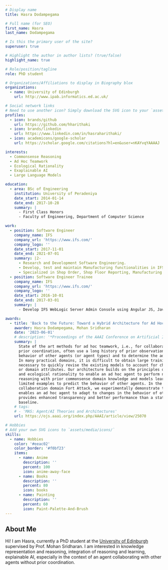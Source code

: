 ```yaml
---
# Display name
title: Hasra Dodampegama

# Full name (for SEO)
first_name: Hasra
last_name: Dodampegama

# Is this the primary user of the site?
superuser: true

# Highlight the author in author lists? (true/false)
highlight_name: true

# Role/position/tagline
role: PhD student

# Organizations/Affiliations to display in Biography blox
organizations:
  - name: University of Edinburgh
    url: http://www.ipab.informatics.ed.ac.uk/

# Social network links
# Need to use another icon? Simply download the SVG icon to your `assets/media/icons/` folder.
profiles:
  - icon: brands/github
    url: https://github.com/hharithaki
  - icon: brands/linkedin
    url: https://www.linkedin.com/in/hasraharithaki/
  - icon: academicons/google-scholar
    url: https://scholar.google.com/citations?hl=en&user=nKAYvqYAAAAJ

interests:
  - Commonsense Reasoning
  - Ad Hoc Teamwork
  - Ecological Rationality
  - Exaplainable AI
  - Large Language Models

education:
  - area: BSc of Engineering
    institution: University of Peradeniya
    date_start: 2014-01-14
    date_end: 2017-10-28
    summary: |
      - First Class Honors
      - Faculty of Engineering, Department of Computer Science

work:
  - position: Software Engineer
    company_name: IFS
    company_url: 'https://www.ifs.com/'
    company_logo: ''
    date_start: 2017-11-01
    date_end: 2021-07-01
    summary: |2-
      - Research and Development Software Engineering.
      - Develop, test and maintain Manufacturing functionalities in IFS Enterprise Resource Planning (ERP) system.
      - Specialized in Shop Order, Shop Floor Reporting, Manufacturing Visual Planning and Defense Management.
  - position: Software Engineer Trainee
    company_name: IFS
    company_url: 'https://www.ifs.com/'
    company_logo: ''
    date_start: 2016-10-01
    date_end: 2017-03-01
    summary: |
      - Develop IFS WebLogic Server Admin Console using Angular JS, Java Script, HTML5 and CSS.

awards:
  - title: 'Back to the Future: Toward a Hybrid Architecture for Ad Hoc Teamwork'
    awarder: Hasra Dodampegama, Mohan Sridharan
    date: '2023-06-01'
    # description: '*Proceedings of the AAAI Conference on Artificial Intelligence*'
    summary: |
      State of the art methods for ad hoc teamwork, i.e., for collaboration without
      prior coordination, often use a long history of prior observations to model the
      behavior of other agents (or agent types) and to determine the ad hoc agent's behavior.
      In many practical domains, it is difficult to obtain large training datasets, and
      necessary to quickly revise the existing models to account for changes in team composition
      or domain attributes. Our architecture builds on the principles of step-wise refinement
      and ecological rationality to enable an ad hoc agent to perform non-monotonic logical
      reasoning with prior commonsense domain knowledge and models learned rapidly from
      limited examples to predict the behavior of other agents. In the simulated multiagent
      collaboration domain Fort Attack, we experimentally demonstrate that our architecture
      enables an ad hoc agent to adapt to changes in the behavior of other agents, and
      provides enhanced transparency and better performance than a state of the art data-driven
      baseline.
    # tags:
    # - 'MAS: Agent/AI Theories and Architectures'
    url: https://ojs.aaai.org/index.php/AAAI/article/view/25070

# Hobbies
# Add your own SVG icons to `assets/media/icons/`
skills:
  - name: Hobbies
    color: '#eeac02'
    color_border: '#f0bf23'
    items:
      - name: Anime
        description: ''
        percent: 100
        icon: anime-away-face
      - name: Books
        description: ''
        percent: 80
        icon: books
      - name: Painting
        description: ''
        percent: 60
        icon: Paint-Palette-And-Brush
---
```


## About Me

Hi! I am Hasra, currently a PhD student at the <a href="http://www.ipab.informatics.ed.ac.uk/">University of Edinburgh</a> supervised by Prof. Mohan Sridharan. I am interested in knowledge representation and reasoning, integration of reasoning and learning, explainable AI, especially in the context of an agent collaborating with other agents without prior coordination.
